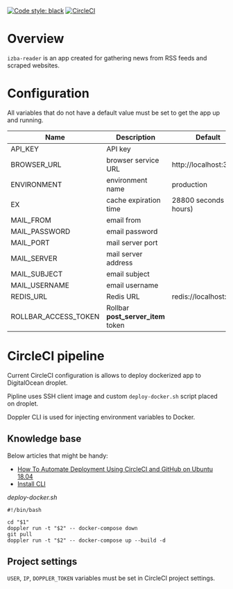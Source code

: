 [![Code style: black](https://img.shields.io/badge/code%20style-black-000000.svg)](https://github.com/psf/black)
[![CircleCI](https://circleci.com/gh/przemekk1385/izba-reader.svg?style=shield&circle-token=e583a0d895060bf37fa621a2b4ed066482c7baba)](https://app.circleci.com/pipelines/github/przemekk1385/izba-reader)

# Overview

`izba-reader` is an app created for gathering news from RSS feeds and scraped websites.

# Configuration

All variables that do not have a default value must be set to get the app up and running.

| Name                 | Description                        | Default                 |
|----------------------|------------------------------------|-------------------------|
| API_KEY              | API key                            |                         |
| BROWSER_URL          | browser service URL                | http://localhost:3000   |
| ENVIRONMENT          | environment name                   | production              |
| EX                   | cache expiration time              | 28800 seconds (8 hours) |
| MAIL_FROM            | email from                         |
| MAIL_PASSWORD        | email password                     |
| MAIL_PORT            | mail server port                   |
| MAIL_SERVER          | mail server address                |
| MAIL_SUBJECT         | email subject                      |
| MAIL_USERNAME        | email username                     |
| REDIS_URL            | Redis URL                          | redis://localhost:6379  |
| ROLLBAR_ACCESS_TOKEN | Rollbar **post_server_item** token |

# CircleCI pipeline

Current CircleCI configuration is allows to deploy dockerized app to DigitalOcean droplet.

Pipline uses SSH client image and custom `deploy-docker.sh` script placed on droplet.

Doppler CLI is used for injecting environment variables to Docker.

## Knowledge base

Below articles that might be handy:
* [How To Automate Deployment Using CircleCI and GitHub on Ubuntu 18.04](https://www.digitalocean.com/community/tutorials/how-to-automate-deployment-using-circleci-and-github-on-ubuntu-18-04)
* [Install CLI](https://docs.doppler.com/docs/install-cli)

*deploy-docker.sh*
```
#!/bin/bash

cd "$1"
doppler run -t "$2" -- docker-compose down
git pull
doppler run -t "$2" -- docker-compose up --build -d

```

## Project settings

`USER`, `IP`, `DOPPLER_TOKEN` variables must be set in CircleCI project settings.
